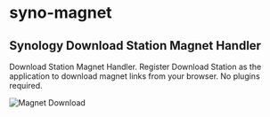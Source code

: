 # syno-magnet
## Synology Download Station Magnet Handler

Download Station Magnet Handler. Register Download Station as the application to download magnet links from your browser. No plugins required.

![Magnet Download](https://user-images.githubusercontent.com/3612111/64451137-403b5400-d0ec-11e9-8558-179909e9fbef.gif)
